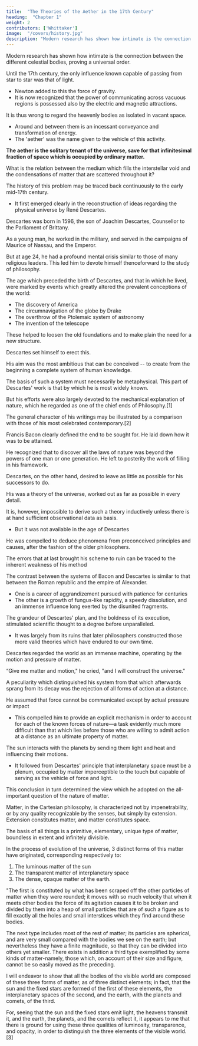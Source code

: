 ```yaml
---
title:  "The Theories of the Aether in the 17th Century"
heading:  "Chapter 1"
weight: 2
contributors: ['Whittaker']
image:  "/covers/history.jpg"
description: "Modern research has shown how intimate is the connection between the different celestial bodies, proving a universal order."
---
```



<!-- The observation of the heavens, which has been pursued continually from the earliest ages, revealed to the ancients the regularity of the planetary motions, and gave rise to the conception of a universal order. 
building on this foundation, -->

Modern research has shown how intimate is the connection between the different celestial bodies, proving a universal order. 

<!-- They are formed of the same kind of matter; they are similar in origin and history; and across the vast spaces which divide them they hold perpetual intercourse. -->

Until the 17th century, the only influence known capable of passing from star to star was that of light.
- Newton added to this the force of gravity.
- It is now recognized that the power of communicating across vacuous regions is possessed also by the electric and magnetic attractions.

It is thus wrong to regard the heavenly bodies as isolated in vacant space.
- Around and between them is an incessant conveyance and transformation of energy.
- The 'aether' was the name given to the vehicle of this activity.

**The aether is the solitary tenant of the universe, save for that infinitesimal fraction of space which is occupied by ordinary matter.** 

<!-- Hence arises a problem which has long engaged attention, and is not yet completely solved:  -->

What is the relation between the medium which fills the interstellar void and the condensations of matter that are scattered throughout it?

The history of this problem may be traced back continuously to the early mid-17th century. 
- It first emerged clearly in the reconstruction of ideas regarding the physical universe by René Descartes.

Descartes was born in 1596, the son of Joachim Descartes, Counsellor to the Parliament of Brittany. 

As a young man, he worked in the military, and served in the campaigns of Maurice of Nassau, and the Emperor. 

But at age 24, he had a profound mental crisis similar to those of many religious leaders. This led him to  devote himself thenceforward to the study of philosophy.

The age which preceded the birth of Descartes, and that in which he lived, were marked by events which greatly altered the prevalent conceptions of the world:
- The discovery of America
- The circumnavigation of the globe by Drake
- The overthrow of the Ptolemaic system of astronomy
- The invention of the telescope

These helped to loosen the old foundations and to make plain the need for a new structure. 

Descartes set himself to erect this.

His aim was the most ambitious that can be conceived -- to create from the beginning a complete system of human knowledge.

The basis of such a system must necessarily be metaphysical. This part of Descartes' work is that by which he is most widely known. 

But his efforts were also largely devoted to the mechanical explanation of nature, which he regarded as one of the chief ends of Philosophy.[1]

The general character of his writings may be illustrated by a comparison with those of his most celebrated contemporary.[2] 

Francis Bacon clearly defined the end to be sought for. He laid down how it was to be attained.

He recognized that to discover all the laws of nature was beyond the powers of one man or one generation. He left to posterity the work of filling in his framework. 

Descartes, on the other hand, desired to leave as little as possible for his successors to do.

His was a theory of the universe, worked out as far as possible in every detail. 

It is, however, impossible to derive such a theory inductively unless there is at hand sufficient observational data as basis.
- But it was not available in the age of Descartes

He was compelled to deduce phenomena from preconceived principles and causes, after the fashion of the older philosophers. 

The errors that at last brought his scheme to ruin can be traced to the inherent weakness of his method

The contrast between the systems of Bacon and Descartes is similar to that between the Roman republic and the empire of Alexander. 
- One is a career of aggrandizement pursued with patience for centuries
- The other is a growth of fungus-like rapidity, a speedy dissolution, and an immense influence long exerted by the disunited fragments. 

The grandeur of Descartes' plan, and the boldness of its execution, stimulated scientific thought to a degree before unparalleled.
- It was largely from its ruins that later philosophers constructed those more valid theories which have endured to our own time.

Descartes regarded the world as an immense machine, operating by the motion and pressure of matter. 

“Give me matter and motion," he cried, "and I will construct the universe." 

A peculiarity which distinguished his system from that which afterwards sprang from its decay was the rejection of all forms of action at a distance.

He assumed that force cannot be communicated except by actual pressure or impact
- This compelled him to provide an explicit mechanism in order to account for each of the known forces of nature—a task evidently much more difficult than that which lies before those who are willing to admit action at a distance as an ultimate property of matter.

The sun interacts with the planets by  sending them light and heat and influencing their motions.
- It followed from Descartes' principle that interplanetary space must be a plenum, occupied by matter imperceptible to the touch but capable of serving as the vehicle of force and light.

This conclusion in turn determined the view which he adopted on the all-important question of the nature of matter.

Matter, in the Cartesian philosophy, is characterized not by impenetrability, or by any quality recognizable by the senses, but simply by extension. Extension constitutes matter, and matter constitutes space. 

The basis of all things is a primitive, elementary, unique type of matter, boundless in extent and infinitely divisible. 

In the process of evolution of the universe, 3 distinct forms of this matter have originated, corresponding respectively to:

1. The luminous matter of the sun
2. The transparent matter of interplanetary space
3. The dense, opaque matter of the earth.

"The first is constituted by what has been scraped off the other particles of matter when they were rounded; it moves with so much velocity that when it meets other bodies the force of its agitation causes it to be broken and divided by them into a heap of small particles that are of such a figure as to fill exactly all the holes and small interstices which they find around these bodies. 

The next type includes most of the rest of matter; its particles are spherical, and are very small compared with the bodies we see on the earth; but nevertheless they have a finite magnitude, so that they can be divided into others yet smaller. There exists in addition a third type exemplified by some kinds of matter-namely, those which, on account of their size and figure, cannot be so easily moved as the preceding.

I will endeavor to show that all the bodies of the visible world are composed of these three forms of matter, as of three distinct elements; in fact, that the sun and the fixed stars are formed of the first of these elements, the interplanetary spaces of the second, and the earth, with the planets and comets, of the third. 

For, seeing that the sun and the fixed stars emit light, the heavens transmit it, and the earth, the planets, and the comets reflect it, it appears to me that there is ground for using these three qualities of luminosity, transparence, and opacity, in order to distinguish the three elements of the visible world.[3]


